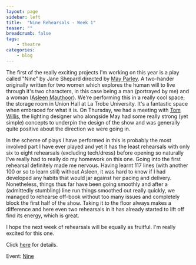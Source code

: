 ```yaml
---
layout: page
sidebar: left
title:  "Nine Rehearsals - Week 1"
teaser: ""
breadcrumb: false
tags:
    - theatre
categories:
    - blog 
---
```


The first of the really exciting projects I'm working on this year is a
play called "Nine" by Jane Shepard directed by [May
Parley](http://www.starnow.com.au/maylynnparley "http://www.starnow.com.au/maylynnparley").
A two-hander originally written for two women which explores the human
will to live through it's two characters, in this case being a man
(portrayed by me) and a woman ([Asleen
Mauthoor](http://www.imdb.com/name/nm5619395/ "http://www.imdb.com/name/nm5619395/")).
We're performing this in a really cool space; the storage room in Union
Hall at La Trobe University. It's a fantastic space when embraced for
what it is. On Thursday, we had a meeting with [Tom
Willis](http://www.brightsparklighting.com.au/ "http://www.brightsparklighting.com.au/"),
the lighting designer who alongside May had some really strong (yet
simple) concepts to underpin the design of the show and was generally
quite positive about the direction we were going in.

In the scheme of plays I have performed in this is probably the most
involved part I have ever played and yet it has the least rehearsals
with only six to eight rehearsals (excluding tech/dress) before opening
so naturally I've really had to really do my homework on this one. Going
into the first rehearsal definitely made me nervous. Having learnt 117
lines (with another 100 or so to learn still) without Asleen, it was
hard to know if I had developed any habits that would jar against her
pacing and delivery. Nonetheless, things thus far have been going
smoothly and after a (admittedly stumbling) line run things smoothed out
really quickly, we managed to rehearse off-book without too many issues
and completely block the first half of the show. Taking it to the floor
always makes a difference and here even two rehearsals in it has already
started to lift off find its energy, which is great.

I hope the next week of rehearsals will be equally as fruitful. I'm
really excited for this one. 

Click [here](http://nine.kevanatkins.com "http://nine.kevanatkins.com")
for details.

Event:
[Nine](http://www.kevanatkins.com/events/1 "http://www.kevanatkins.com/events/1")
